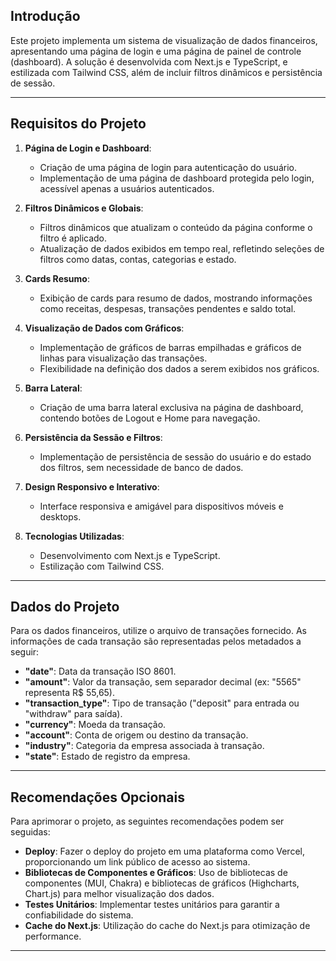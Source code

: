 

## Introdução

Este projeto implementa um sistema de visualização de dados financeiros, apresentando uma página de login e uma página de painel de controle (dashboard). A solução é desenvolvida com Next.js e TypeScript, e estilizada com Tailwind CSS, além de incluir filtros dinâmicos e persistência de sessão.

---

## Requisitos do Projeto

1. **Página de Login e Dashboard**: 
   - Criação de uma página de login para autenticação do usuário.
   - Implementação de uma página de dashboard protegida pelo login, acessível apenas a usuários autenticados.

2. **Filtros Dinâmicos e Globais**:
   - Filtros dinâmicos que atualizam o conteúdo da página conforme o filtro é aplicado.
   - Atualização de dados exibidos em tempo real, refletindo seleções de filtros como datas, contas, categorias e estado.

3. **Cards Resumo**:
   - Exibição de cards para resumo de dados, mostrando informações como receitas, despesas, transações pendentes e saldo total.

4. **Visualização de Dados com Gráficos**:
   - Implementação de gráficos de barras empilhadas e gráficos de linhas para visualização das transações.
   - Flexibilidade na definição dos dados a serem exibidos nos gráficos.

5. **Barra Lateral**:
   - Criação de uma barra lateral exclusiva na página de dashboard, contendo botões de Logout e Home para navegação.

6. **Persistência da Sessão e Filtros**:
   - Implementação de persistência de sessão do usuário e do estado dos filtros, sem necessidade de banco de dados.

7. **Design Responsivo e Interativo**:
   - Interface responsiva e amigável para dispositivos móveis e desktops.

8. **Tecnologias Utilizadas**:
   - Desenvolvimento com Next.js e TypeScript.
   - Estilização com Tailwind CSS.

---

## Dados do Projeto

Para os dados financeiros, utilize o arquivo de transações fornecido. As informações de cada transação são representadas pelos metadados a seguir:

- **"date"**: Data da transação ISO 8601.
- **"amount"**: Valor da transação, sem separador decimal (ex: "5565" representa R$ 55,65).
- **"transaction_type"**: Tipo de transação ("deposit" para entrada ou "withdraw" para saída).
- **"currency"**: Moeda da transação.
- **"account"**: Conta de origem ou destino da transação.
- **"industry"**: Categoria da empresa associada à transação.
- **"state"**: Estado de registro da empresa.

---

## Recomendações Opcionais

Para aprimorar o projeto, as seguintes recomendações podem ser seguidas:

- **Deploy**: Fazer o deploy do projeto em uma plataforma como Vercel, proporcionando um link público de acesso ao sistema.
- **Bibliotecas de Componentes e Gráficos**: Uso de bibliotecas de componentes (MUI, Chakra) e bibliotecas de gráficos (Highcharts, Chart.js) para melhor visualização dos dados.
- **Testes Unitários**: Implementar testes unitários para garantir a confiabilidade do sistema.
- **Cache do Next.js**: Utilização do cache do Next.js para otimização de performance.

---

